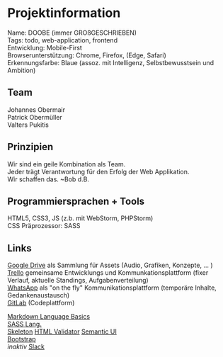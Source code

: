 # Projektinformation
Name: DOOBE (immer GROßGESCHRIEBEN)  
Tags: todo, web-application, frontend  
Entwicklung: Mobile-First  
Browserunterstützung: Chrome, Firefox, (Edge, Safari)  
Erkennungsfarbe: Blaue (assoz. mit Intelligenz, Selbstbewusstsein und Ambition)  

## Team
Johannes Obermair  
Patrick Obermüller  
Valters Pukitis  

## Prinzipien
Wir sind ein geile Kombination als Team.  
Jeder trägt Verantwortung für den Erfolg der Web Applikation.  
Wir schaffen das. ~Bob d.B.  

## Programmiersprachen + Tools
HTML5, CSS3, JS (z.b. mit WebStorm, PHPStorm)  
CSS Präprozessor: SASS  

## Links
[Google Drive](https://drive.google.com/drive/folders/0BwLNptSY0yJ8T0xpcWt4TUFURkk) als Sammlung für Assets (Audio, Grafiken, Konzepte, ... )  
[Trello](https://trello.com/doobe) gemeinsame Entwicklungs und Kommunkationsplattform (fixer Verlauf, aktuelle Standings, Aufgabenverteilung)  
[WhatsApp](https://web.whatsapp.com/) als "on the fly" Kommunikationsplattform (temporäre Inhalte, Gedankenaustausch)  
[GitLab](https://git.mediacube.at/MMP2a_obermair_obermueller_valters/DOOBE) (Codeplattform) 

[Markdown Language Basics](https://help.twitch.tv/customer/portal/articles/839490-markdown-basics)  
[SASS Lang.](http://sass-lang.com/documentation/file.SASS_REFERENCE.html)  
[Skeleton](http://getskeleton.com/)
[HTML Validator](https://validator.w3.org/)
[Semantic UI](http://semantic-ui.com/)  
[Bootstrap](http://getbootstrap.com/)  
*inaktiv* [Slack](https://vajopa.slack.com/messages/general/)